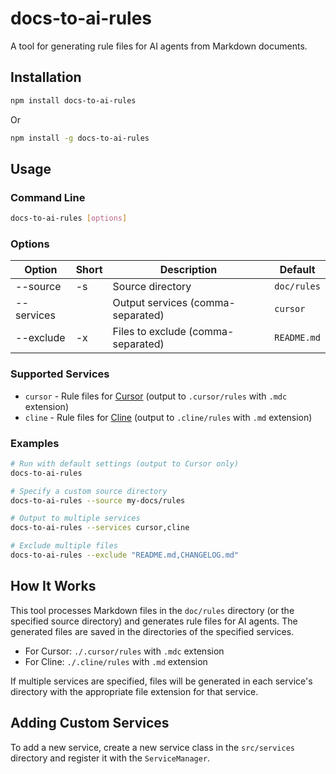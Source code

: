 # docs-to-ai-rules

A tool for generating rule files for AI agents from Markdown documents.

## Installation

```bash
npm install docs-to-ai-rules
```

Or

```bash
npm install -g docs-to-ai-rules
```

## Usage

### Command Line

```bash
docs-to-ai-rules [options]
```

### Options

| Option     | Short | Description | Default |
|------------|-------|-------------|---------|
| --source   | -s    | Source directory | `doc/rules` |
| --services |       | Output services (comma-separated) | `cursor` |
| --exclude  | -x    | Files to exclude (comma-separated) | `README.md` |

### Supported Services

- `cursor` - Rule files for [Cursor](https://cursor.sh/) (output to `.cursor/rules` with `.mdc` extension)
- `cline` - Rule files for [Cline](https://github.com/cline/cline) (output to `.cline/rules` with `.md` extension)

### Examples

```bash
# Run with default settings (output to Cursor only)
docs-to-ai-rules

# Specify a custom source directory
docs-to-ai-rules --source my-docs/rules

# Output to multiple services
docs-to-ai-rules --services cursor,cline

# Exclude multiple files
docs-to-ai-rules --exclude "README.md,CHANGELOG.md"
```

## How It Works

This tool processes Markdown files in the `doc/rules` directory (or the specified source directory) and generates rule files for AI agents. The generated files are saved in the directories of the specified services.

- For Cursor: `./.cursor/rules` with `.mdc` extension
- For Cline: `./.cline/rules` with `.md` extension

If multiple services are specified, files will be generated in each service's directory with the appropriate file extension for that service.

## Adding Custom Services

To add a new service, create a new service class in the `src/services` directory and register it with the `ServiceManager`.
